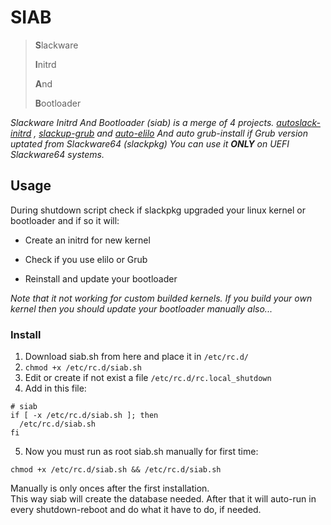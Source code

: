 # SIAB



> **S**lackware
>   
>**I**nitrd 
>  
> **A**nd
>  
>**B**ootloader 


*Slackware Initrd And Bootloader (siab) is a merge of 4 projects.
[autoslack-initrd](https://github.com/rizitis/autoslack-initrd/tree/main) , [slackup-grub](https://github.com/rizitis/slackup-grub) and [auto-elilo](https://github.com/rizitis/auto-elilo/tree/main)
And auto grub-install if Grub version uptated from Slackware64 (slackpkg)
 You can use it **ONLY** on UEFI Slackware64 systems.*


## Usage
During shutdown script check if slackpkg upgraded your linux kernel or bootloader and if so it will:
* Create an initrd for new kernel
- Check if you use elilo or Grub 
+ Reinstall and update your bootloader

*Note that it not working for custom builded kernels. If you build your own kernel*
*then you should update your bootloader manually also...*

### Install

1. Download siab.sh from here and place it in `/etc/rc.d/`
2. `chmod +x /etc/rc.d/siab.sh`
3. Edit or create if not exist a file `/etc/rc.d/rc.local_shutdown`
4. Add in this file:  
 
 ``` 
 # siab
if [ -x /etc/rc.d/siab.sh ]; then
   /etc/rc.d/siab.sh
fi
```


5. Now you must run as root siab.sh manually for first time:

`chmod +x /etc/rc.d/siab.sh && /etc/rc.d/siab.sh`

Manually is only onces after the first installation.  
This way siab will create the database needed. After that it will auto-run in every shutdown-reboot and do what it have to do, if needed. 
